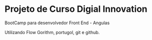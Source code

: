 # Projeto de Curso Digial Innovation

BootCamp para desenvolvedor Front End - Angulas


Utilizando Flow Gorithm, portugol, git e github.
